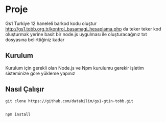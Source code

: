 # Proje 
Gs1 Turkiye 12 haneleli barkod kodu oluştur  http://gs1.tobb.org.tr/kontrol_basamagi_hesaplama.php da teker teker kod oluşturmak yerine basit bir node.js uygulması ile oluşturacağınız txt dosyasına belirttiğiniz kadar  
## Kurulum 
Kurulum için gerekli olan Node.js ve Npm kurulumu gerekir işletim sisteminize göre yükleme yapınız

## Nasıl Çalışır 


```
git clone https://github.com/databilim/gs1-gtin-tobb.git 


npm install 


```

